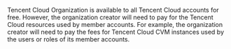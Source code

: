 Tencent Cloud Organization is available to all Tencent Cloud accounts for free. However, the organization creator will need to pay for the Tencent Cloud resources used by member accounts. For example, the organization creator will need to pay the fees for Tencent Cloud CVM instances used by the users or roles of its member accounts.